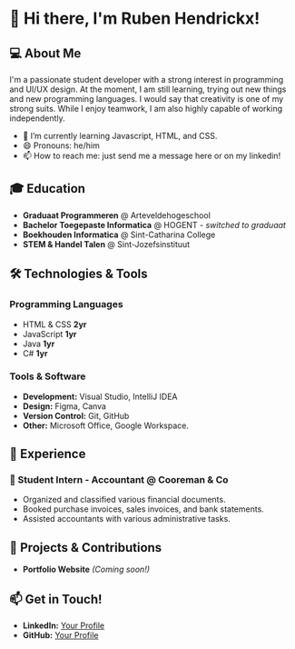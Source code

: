 # 👋 Hi there, I'm Ruben Hendrickx!

## 💻 About Me
I'm a passionate student developer with a strong interest in programming and UI/UX design. At the moment, I am still learning, trying out new things and new programming languages. I would say that creativity is one of my strong suits. While I enjoy teamwork, I am also highly capable of working independently.
- 🌱 I’m currently learning Javascript, HTML, and CSS.
- 😄 Pronouns: he/him
- 📫 How to reach me: just send me a message here or on my linkedin!

## 🎓 Education
- **Graduaat Programmeren** @ Arteveldehogeschool  
- **Bachelor Toegepaste Informatica** @ HOGENT - *switched to graduaat*
- **Boekhouden Informatica** @ Sint-Catharina College  
- **STEM & Handel Talen** @ Sint-Jozefsinstituut  

## 🛠️ Technologies & Tools

### Programming Languages
- HTML & CSS **2yr**
- JavaScript **1yr**
- Java **1yr**
- C# **1yr**

### Tools & Software
- **Development:** Visual Studio, IntelliJ IDEA  
- **Design:** Figma, Canva  
- **Version Control:** Git, GitHub  
- **Other:** Microsoft Office, Google Workspace.

## 📌 Experience
### 💼 Student Intern - Accountant @ Cooreman & Co
- Organized and classified various financial documents.  
- Booked purchase invoices, sales invoices, and bank statements.  
- Assisted accountants with various administrative tasks.  

## 🚀 Projects & Contributions
- **Portfolio Website** _(Coming soon!)_  

## 📫 Get in Touch!
- **LinkedIn:** [Your Profile](#)  
- **GitHub:** [Your Profile](#)  
